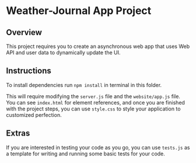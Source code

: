 # Weather-Journal App Project

## Overview
This project requires you to create an asynchronous web app that uses Web API and user data to dynamically update the UI. 

## Instructions
To install dependencies run `npm install` in terminal in this folder.


This will require modifying the `server.js` file and the `website/app.js` file. You can see `index.html` for element references, and once you are finished with the project steps, you can use `style.css` to style your application to customized perfection.

## Extras
If you are interested in testing your code as you go, you can use `tests.js` as a template for writing and running some basic tests for your code.
